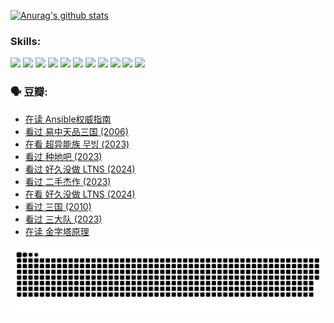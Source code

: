 
[![Anurag's github stats](https://github-readme-stats.vercel.app/api?username=w940853815)](https://github.com/anuraghazra/github-readme-stats)

### Skills:

<code><img height="32" src="https://cdn.jsdelivr.net/npm/simple-icons@v5/icons/python.svg"></code>
<code><img height="32" src="https://cdn.jsdelivr.net/npm/simple-icons@v5/icons/javascript.svg"></code>
<code><img height="32" src="https://cdn.jsdelivr.net/npm/simple-icons@v5/icons/django.svg"></code>
<code><img height="32" src="https://cdn.jsdelivr.net/npm/simple-icons@v5/icons/flask.svg"></code>
<code><img height="32" src="https://cdn.jsdelivr.net/npm/simple-icons@v5/icons/vuetify.svg"></code>
<code><img height="32" src="https://cdn.jsdelivr.net/npm/simple-icons@v5/icons/git.svg"></code>
<code><img height="32" src="https://cdn.jsdelivr.net/npm/simple-icons@v5/icons/docker.svg"></code>
<code><img height="32" src="https://cdn.jsdelivr.net/npm/simple-icons@v5/icons/postgresql.svg"></code>
<code><img height="32" src="https://cdn.jsdelivr.net/npm/simple-icons@v5/icons/elasticsearch.svg"></code>
<code><img height="32" src="https://cdn.jsdelivr.net/npm/simple-icons@v5/icons/macos.svg"></code>
<code><img height="32" src="https://cdn.jsdelivr.net/npm/simple-icons@v5/icons/linux.svg"></code>

### 🗣 豆瓣:

<!-- DOUBAN-ACTIVITIES:START -->
- [在读 Ansible权威指南](https://www.douban.com/people/136069238/status/4539151450/?_i=09489675)
- [看过 易中天品三国‎ (2006)](https://www.douban.com/people/136069238/status/4529910812/?_i=09489675)
- [在看 超异能族 무빙‎ (2023)](https://www.douban.com/people/136069238/status/4527291077/?_i=09489675)
- [看过 种地吧‎ (2023)](https://www.douban.com/people/136069238/status/4527289637/?_i=09489675)
- [看过 好久没做 LTNS‎ (2024)](https://www.douban.com/people/136069238/status/4527289515/?_i=09489675)
- [看过 二手杰作‎ (2023)](https://www.douban.com/people/136069238/status/4522502716/?_i=09489675)
- [在看 好久没做 LTNS‎ (2024)](https://www.douban.com/people/136069238/status/4521969883/?_i=09489675)
- [看过 三国‎ (2010)](https://www.douban.com/people/136069238/status/4521634661/?_i=09489675)
- [看过 三大队‎ (2023)](https://www.douban.com/people/136069238/status/4510323325/?_i=09489675)
- [在读 金字塔原理](https://www.douban.com/people/136069238/status/4507497587/?_i=09489675)
<!-- DOUBAN-ACTIVITIES:END -->


![Snake animation](https://raw.githubusercontent.com/w940853815/w940853815/output/github-contribution-grid-snake.svg)

<!--
**w940853815/w940853815** is a ✨ _special_ ✨ repository because its `README.md` (this file) appears on your GitHub profile.

Here are some ideas to get you started:

- 🔭 I’m currently working on ...
- 🌱 I’m currently learning ...
- 👯 I’m looking to collaborate on ...
- 🤔 I’m looking for help with ...
- 💬 Ask me about ...
- 📫 How to reach me: ...
- 😄 Pronouns: ...
- ⚡ Fun fact: ...
-->
